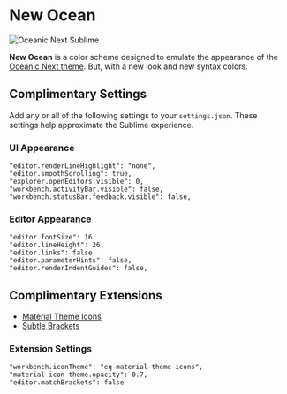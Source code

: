 # New Ocean

![Oceanic Next Sublime](https://assets-carlosvq.sfo2.cdn.digitaloceanspaces.com/images-github/images-github/vscode-new-ocean.png)

**New Ocean** is a color scheme designed to emulate the appearance of the [Oceanic Next theme](https://github.com/voronianski/oceanic-next-color-scheme). But, with a new look and new syntax colors.

## Complimentary Settings

Add any or all of the following settings to your `settings.json`.
These settings help approximate the Sublime experience.


### UI Appearance

```
"editor.renderLineHighlight": "none",
"editor.smoothScrolling": true,
"explorer.openEditors.visible": 0,
"workbench.activityBar.visible": false,
"workbench.statusBar.feedback.visible": false,
```

### Editor Appearance

```
"editor.fontSize": 16,
"editor.lineHeight": 26,
"editor.links": false,
"editor.parameterHints": false,
"editor.renderIndentGuides": false,
```

## Complimentary Extensions

-   [Material Theme Icons](https://material-theme.site/)
-   [Subtle Brackets](https://marketplace.visualstudio.com/items?itemName=rafamel.subtle-brackets)

### Extension Settings

```
"workbench.iconTheme": "eq-material-theme-icons",
"material-icon-theme.opacity": 0.7,
"editor.matchBrackets": false
```